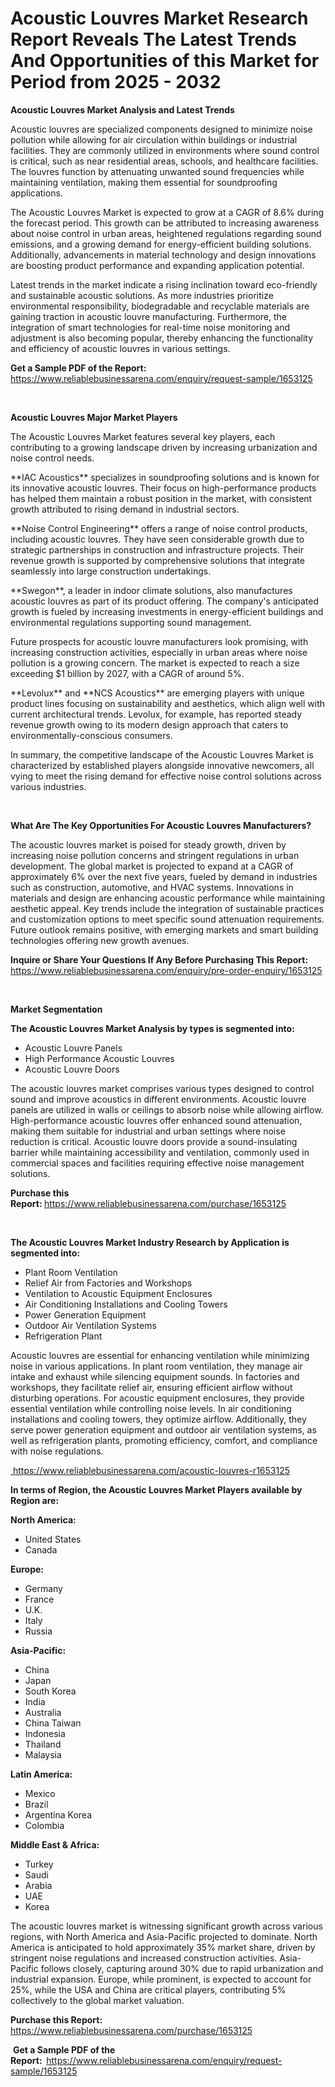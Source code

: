<p><h1>Acoustic Louvres Market Research Report Reveals The Latest Trends And Opportunities of this Market for Period from 2025 - 2032</h1></p><p><strong>Acoustic Louvres Market Analysis and Latest Trends</strong></p>
<p><p>Acoustic louvres are specialized components designed to minimize noise pollution while allowing for air circulation within buildings or industrial facilities. They are commonly utilized in environments where sound control is critical, such as near residential areas, schools, and healthcare facilities. The louvres function by attenuating unwanted sound frequencies while maintaining ventilation, making them essential for soundproofing applications.</p><p>The Acoustic Louvres Market is expected to grow at a CAGR of 8.6% during the forecast period. This growth can be attributed to increasing awareness about noise control in urban areas, heightened regulations regarding sound emissions, and a growing demand for energy-efficient building solutions. Additionally, advancements in material technology and design innovations are boosting product performance and expanding application potential.</p><p>Latest trends in the market indicate a rising inclination toward eco-friendly and sustainable acoustic solutions. As more industries prioritize environmental responsibility, biodegradable and recyclable materials are gaining traction in acoustic louvre manufacturing. Furthermore, the integration of smart technologies for real-time noise monitoring and adjustment is also becoming popular, thereby enhancing the functionality and efficiency of acoustic louvres in various settings.</p></p>
<p><strong>Get a Sample PDF of the Report:&nbsp;</strong> <a href="https://www.reliablebusinessarena.com/enquiry/request-sample/1653125?utm_campaign=2112&utm_medium=2&utm_source=Github&utm_content=ia&utm_term=16042025&utm_id=acoustic-louvres">https://www.reliablebusinessarena.com/enquiry/request-sample/1653125</a></p>
<p>&nbsp;</p>
<p><strong>Acoustic Louvres Major Market Players</strong></p>
<p><p>The Acoustic Louvres Market features several key players, each contributing to a growing landscape driven by increasing urbanization and noise control needs. </p><p>**IAC Acoustics** specializes in soundproofing solutions and is known for its innovative acoustic louvres. Their focus on high-performance products has helped them maintain a robust position in the market, with consistent growth attributed to rising demand in industrial sectors.</p><p>**Noise Control Engineering** offers a range of noise control products, including acoustic louvres. They have seen considerable growth due to strategic partnerships in construction and infrastructure projects. Their revenue growth is supported by comprehensive solutions that integrate seamlessly into large construction undertakings.</p><p>**Swegon**, a leader in indoor climate solutions, also manufactures acoustic louvres as part of its product offering. The company's anticipated growth is fueled by increasing investments in energy-efficient buildings and environmental regulations supporting sound management.</p><p>Future prospects for acoustic louvre manufacturers look promising, with increasing construction activities, especially in urban areas where noise pollution is a growing concern. The market is expected to reach a size exceeding $1 billion by 2027, with a CAGR of around 5%. </p><p>**Levolux** and **NCS Acoustics** are emerging players with unique product lines focusing on sustainability and aesthetics, which align well with current architectural trends. Levolux, for example, has reported steady revenue growth owing to its modern design approach that caters to environmentally-conscious consumers.</p><p>In summary, the competitive landscape of the Acoustic Louvres Market is characterized by established players alongside innovative newcomers, all vying to meet the rising demand for effective noise control solutions across various industries.</p></p>
<p>&nbsp;</p>
<p><strong>What Are The Key Opportunities For Acoustic Louvres Manufacturers?</strong></p>
<p><p>The acoustic louvres market is poised for steady growth, driven by increasing noise pollution concerns and stringent regulations in urban development. The global market is projected to expand at a CAGR of approximately 6% over the next five years, fueled by demand in industries such as construction, automotive, and HVAC systems. Innovations in materials and design are enhancing acoustic performance while maintaining aesthetic appeal. Key trends include the integration of sustainable practices and customization options to meet specific sound attenuation requirements. Future outlook remains positive, with emerging markets and smart building technologies offering new growth avenues.</p></p>
<p><strong>Inquire or Share Your Questions If Any Before Purchasing This Report:</strong> <a href="https://www.reliablebusinessarena.com/enquiry/pre-order-enquiry/1653125?utm_campaign=2112&utm_medium=2&utm_source=Github&utm_content=ia&utm_term=16042025&utm_id=acoustic-louvres">https://www.reliablebusinessarena.com/enquiry/pre-order-enquiry/1653125</a></p>
<p>&nbsp;</p>
<p><strong>Market Segmentation</strong></p>
<p><strong>The Acoustic Louvres Market Analysis by types is segmented into:</strong></p>
<p><ul><li>Acoustic Louvre Panels</li><li>High Performance Acoustic Louvres</li><li>Acoustic Louvre Doors</li></ul></p>
<p><p>The acoustic louvres market comprises various types designed to control sound and improve acoustics in different environments. Acoustic louvre panels are utilized in walls or ceilings to absorb noise while allowing airflow. High-performance acoustic louvres offer enhanced sound attenuation, making them suitable for industrial and urban settings where noise reduction is critical. Acoustic louvre doors provide a sound-insulating barrier while maintaining accessibility and ventilation, commonly used in commercial spaces and facilities requiring effective noise management solutions.</p></p>
<p><strong>Purchase this Report:&nbsp;</strong><a href="https://www.reliablebusinessarena.com/purchase/1653125?utm_campaign=2112&utm_medium=2&utm_source=Github&utm_content=ia&utm_term=16042025&utm_id=acoustic-louvres">https://www.reliablebusinessarena.com/purchase/1653125</a></p>
<p>&nbsp;</p>
<p><strong>The Acoustic Louvres Market Industry Research by Application is segmented into:</strong></p>
<p><ul><li>Plant Room Ventilation</li><li>Relief Air from Factories and Workshops</li><li>Ventilation to Acoustic Equipment Enclosures</li><li>Air Conditioning Installations and Cooling Towers</li><li>Power Generation Equipment</li><li>Outdoor Air Ventilation Systems</li><li>Refrigeration Plant</li></ul></p>
<p><p>Acoustic louvres are essential for enhancing ventilation while minimizing noise in various applications. In plant room ventilation, they manage air intake and exhaust while silencing equipment sounds. In factories and workshops, they facilitate relief air, ensuring efficient airflow without disturbing operations. For acoustic equipment enclosures, they provide essential ventilation while controlling noise levels. In air conditioning installations and cooling towers, they optimize airflow. Additionally, they serve power generation equipment and outdoor air ventilation systems, as well as refrigeration plants, promoting efficiency, comfort, and compliance with noise regulations.</p></p>
<p><a href="https://www.reliablebusinessarena.com/acoustic-louvres-r1653125?utm_campaign=2112&utm_medium=2&utm_source=Github&utm_content=ia&utm_term=16042025&utm_id=acoustic-louvres">&nbsp;https://www.reliablebusinessarena.com/acoustic-louvres-r1653125</a></p>
<p><strong>In terms of Region, the Acoustic Louvres Market Players available by Region are:</strong></p>
<p>
    <p> <strong> North America: </strong>
        <ul>
            <li>United States</li>
            <li>Canada</li>
        </ul>
        </p> 
    <p> <strong> Europe: </strong>
        <ul>
            <li>Germany</li>
            <li>France</li>
            <li>U.K.</li>
            <li>Italy</li>
            <li>Russia</li>
        </ul>
        </p> 
    <p> <strong> Asia-Pacific: </strong>
        <ul>
            <li>China</li>
            <li>Japan</li>
            <li>South Korea</li>
            <li>India</li>
            <li>Australia</li>
            <li>China Taiwan</li>
            <li>Indonesia</li>
            <li>Thailand</li>
            <li>Malaysia</li>
        </ul>
        </p> 
    <p> <strong> Latin America: </strong>
        <ul>
            <li>Mexico</li>
            <li>Brazil</li>
            <li>Argentina Korea</li>
            <li>Colombia</li>
        </ul>
        </p> 
    <p> <strong> Middle East & Africa: </strong>
        <ul>
            <li>Turkey</li>
            <li>Saudi</li>
            <li>Arabia</li>
            <li>UAE</li>
            <li>Korea</li>
        </ul>
    </p>
    </p>
<p><p>The acoustic louvres market is witnessing significant growth across various regions, with North America and Asia-Pacific projected to dominate. North America is anticipated to hold approximately 35% market share, driven by stringent noise regulations and increased construction activities. Asia-Pacific follows closely, capturing around 30% due to rapid urbanization and industrial expansion. Europe, while prominent, is expected to account for 25%, while the USA and China are critical players, contributing 5% collectively to the global market valuation.</p></p>
<p><strong>Purchase this Report: </strong><a href="https://www.reliablebusinessarena.com/purchase/1653125?utm_campaign=2112&utm_medium=2&utm_source=Github&utm_content=ia&utm_term=16042025&utm_id=acoustic-louvres">https://www.reliablebusinessarena.com/purchase/1653125</a></p>
<p>&nbsp;<strong>Get a Sample PDF of the Report:&nbsp;&nbsp;</strong><a href="https://www.reliablebusinessarena.com/enquiry/request-sample/1653125?utm_campaign=2112&utm_medium=2&utm_source=Github&utm_content=ia&utm_term=16042025&utm_id=acoustic-louvres">https://www.reliablebusinessarena.com/enquiry/request-sample/1653125</a></p>
<p><strong></strong></p>
<p><p></p><p></p><p></p></p>